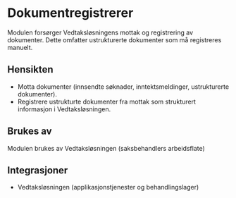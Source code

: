 # Dokumentregistrerer

Modulen forsørger Vedtaksløsningens mottak og registrering av dokumenter. Dette omfatter ustrukturerte dokumenter  som må registreres manuelt. 

## Hensikten

* Motta dokumenter (innsendte søknader, inntektsmeldinger, ustrukturerte dokumenter).
* Registrere ustrukturte dokumenter fra mottak som strukturert informasjon i Vedtaksløsningen.

## Brukes av

Modulen brukes av Vedtaksløsningen (saksbehandlers arbeidsflate) 

## Integrasjoner

* Vedtaksløsningen (applikasjonstjenester og behandlingslager)
